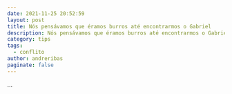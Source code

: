 ```yaml
---
date: 2021-11-25 20:52:59
layout: post
title: Nós pensávamos que éramos burros até encontrarmos o Gabriel
description: Nós pensávamos que éramos burros até encontrarmos o Gabriel
category: tips
tags:
  - conflito
author: andreribas
paginate: false
---
```

...